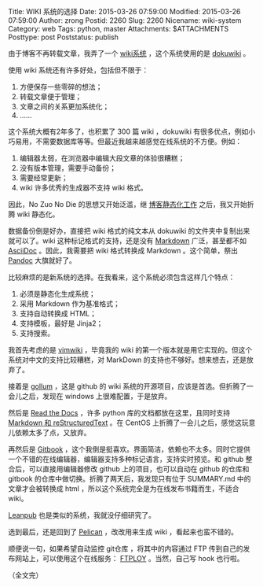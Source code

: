 Title: WIKI 系统的选择
Date: 2015-03-26 07:59:00
Modified: 2015-03-26 07:59:00
Author: zrong
Postid: 2260
Slug: 2260
Nicename: wiki-system
Category: web
Tags: python, master
Attachments: $ATTACHMENTS
Posttype: post
Poststatus: publish

由于博客不再转载文章，我弄了一个 [wiki系统][1] ，这个系统使用的是 [dokuwiki][2] 。

使用 wiki 系统还有许多好处，包括但不限于：

1. 方便保存一些零碎的想法；
2. 转载文章便于管理；
3. 文章之间的关系更加系统化；
4. ……

这个系统大概有2年多了，也积累了 300 篇 wiki ，dokuwiki 有很多优点，例如小巧易用，不需要数据库等等。但最近我越来越感觉在线系统的不方便。例如：

1. 编辑器太弱，在浏览器中编辑大段文章的体验很糟糕；
2. 没有版本管理，需要手动备份；
3. 需要经常更新；
4. wiki 许多优秀的生成器不支持 wiki 格式。

因此，No Zuo No Die 的思想又开始泛滥，继 [博客静态化工作][3] 之后，我又开始折腾 wiki 静态化。

数据备份倒是好办，直接把 wiki 格式的纯文本从 dokuwiki 的文件夹中复制出来就可以了。wiki 这种标记格式的支持，还是没有 [Markdown][12] 广泛，甚至都不如 [AsciiDoc][11] 。因此，我需要把 wiki 格式转换成 Markdown 。这个简单，祭出 [Pandoc][13] 大旗就好了。

比较麻烦的是新系统的选择。在我看来，这个系统必须包含这样几个特点：<!--more-->

1. 必须是静态化生成系统；
2. 采用 Markdown 作为基准格式；
3. 支持自动转换成 HTML；
4. 支持模板，最好是 Jinja2；
5. 支持搜索。

我首先考虑的是 [vimwiki][14] ，毕竟我的 wiki 的第一个版本就是用它实现的。但这个系统对中文的支持比较糟糕，对 MarkDown 的支持也不够好。想来想去，还是放弃了。

接着是 [gollum][4] ，这是 github 的 wiki 系统的开源项目，应该是首选。但折腾了一会儿之后，发现在 windows 上很难配置，于是放弃。

然后是 [Read the Docs][5] ，许多 python 库的文档都放在这里，且同时支持 [Markdown 和 reStructuredText][6] 。在 CentOS 上折腾了一会儿之后，感觉这玩意儿依赖太多了点，又放弃。

再然后是 [Gitbook][7] ，这个我倒是挺喜欢。界面简洁，依赖也不太多。同时它提供一个不错的在线编辑器，编辑器支持多种标记语言，支持实时预览。和 github 整合后，可以直接用编辑器修改 github 上的项目，也可以自动在 github 的仓库和 gitbook 的仓库中做切换。折腾了两天后，我发现只有位于 SUMMARY.md 中的文章才会被转换成 html ，所以这个系统完全是为在线发布书籍而生，不适合 wiki。

[Leanpub][8] 也是类似的系统，我就没仔细研究了。

选到最后，还是回到了 [Pelican][9] ，改改用来生成 wiki ，看起来也蛮不错的。

顺便说一句，如果希望自动监控 git仓库 ，将其中的内容通过 FTP 传到自己的发布网站上，可以使用这个在线服务： [FTPLOY][10] 。当然，自己写 hook 也行啦。

（全文完）

[1]: http://wiki.zengrong.net
[2]: https://www.dokuwiki.org
[3]: http://zengrong.net/post/2187.htm
[4]: https://github.com/gollum/gollum
[5]: https://readthedocs.org/
[6]: http://zengrong.net/post/2185.htm
[7]: https://www.gitbook.com/
[8]: https://leanpub.com/
[9]: https://github.com/getpelican/pelican
[10]: https://ftploy.com/
[11]: http://asciidoc.org/
[12]: http://daringfireball.net/projects/markdown/
[13]: http://johnmacfarlane.net/pandoc/
[14]: http://zengrong.net/post/1620.htm
